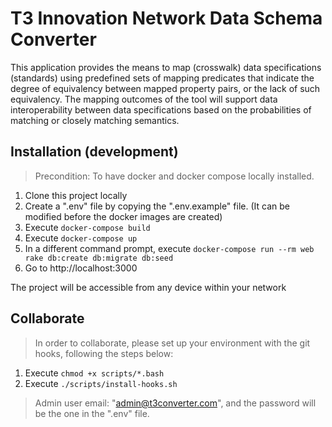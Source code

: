 # T3 Innovation Network Data Schema Converter

This application provides the means to map (crosswalk) data specifications (standards) using predefined sets of mapping predicates that indicate the degree of equivalency between mapped property pairs, or the lack of such equivalency. The mapping outcomes of the tool will support data interoperability between data specifications based on the probabilities of matching or closely matching semantics.


## Installation (development)

> Precondition: To have docker and docker compose locally installed.

1. Clone this project locally
2. Create a ".env" file by copying the ".env.example" file. (It can be modified before the docker images are created)
2. Execute `docker-compose build`
3. Execute `docker-compose up`
4. In a different command prompt, execute `docker-compose run --rm web rake db:create db:migrate db:seed`
5. Go to http://localhost:3000

The project will be accessible from any device within your network

## Collaborate

> In order to collaborate, please set up your environment with the git hooks, following the steps below:

1. Execute `chmod +x scripts/*.bash`
2. Execute `./scripts/install-hooks.sh`

> Admin user email: "admin@t3converter.com", and the password will be the one in the ".env" file.
